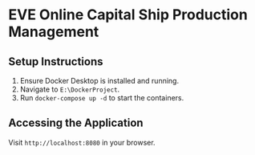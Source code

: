 # EVE Online Capital Ship Production Management

## Setup Instructions
1. Ensure Docker Desktop is installed and running.
2. Navigate to `E:\DockerProject`.
3. Run `docker-compose up -d` to start the containers.

## Accessing the Application
Visit `http://localhost:8080` in your browser.
